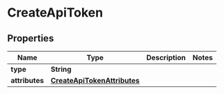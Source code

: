 # CreateApiToken

## Properties
Name | Type | Description | Notes
------------ | ------------- | ------------- | -------------
**type** | **String** |  | 
**attributes** | [**CreateApiTokenAttributes**](CreateApiTokenAttributes.md) |  | 
